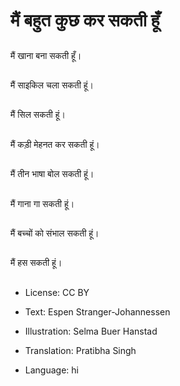 # मैं बहुत कुछ कर सकती हूँ

##
मैं खाना बना सकती हूँ।

##
मैं साइकिल चला सकती हूं।

##
मैं सिल सकती हूं।

##
मैं कड़ी मेहनत कर सकती हूं।

##
मैं तीन भाषा बोल सकती हूं।

##
मैं गाना गा सकती हूं।

##
मैं बच्चों को संभाल सकती हूं।

##
मैं हस सकती हूं।

##
* License: CC BY
* Text: Espen Stranger-Johannessen
* Illustration: Selma Buer Hanstad
* Translation: Pratibha Singh

* Language: hi
